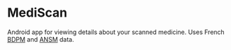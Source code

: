 # MediScan
Android app for viewing details about your scanned medicine. Uses French [BDPM](http://base-donnees-publique.medicaments.gouv.fr/) and [ANSM](http://ansm.sante.fr/) data.
